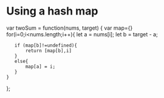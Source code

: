 <h1>Using a hash map</h1>

var twoSum = function(nums, target) {
   var map={}
   for(i=0;i<nums.length;i++){
     let a = nums[i];
     let b = target - a;
       
       if (map[b]!=undefined){
           return [map[b],i]
       }
       else{
           map[a] = i;
       }
    }
};